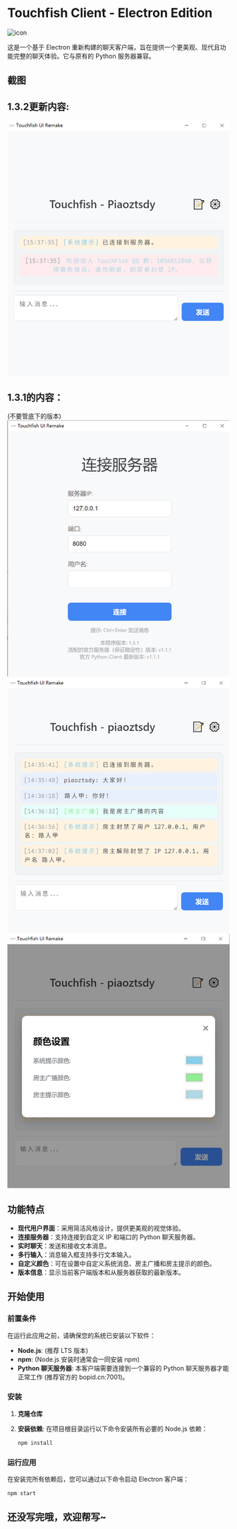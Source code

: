 # Touchfish Client - Electron Edition

![icon](tchui.ico)

这是一个基于 Electron 重新构建的聊天客户端，旨在提供一个更美观、现代且功能完整的聊天体验。它与原有的 Python 服务器兼容。

## 截图
1.3.2更新内容:
---
![官方聊天室体验优化](imgs/1.3.2-official-chat.png)

1.3.1的内容：
---
(不要管底下的版本)\
![连接界面](imgs/connect.png)
![聊天界面](imgs/chat-main.png)
![设置界面](imgs/settings.png)

## 功能特点

* **现代用户界面**：采用简洁风格设计，提供更美观的视觉体验。
* **连接服务器**：支持连接到自定义 IP 和端口的 Python 聊天服务器。
* **实时聊天**：发送和接收文本消息。
* **多行输入**：消息输入框支持多行文本输入。
* **自定义颜色**：可在设置中自定义系统消息、房主广播和房主提示的颜色。
* **版本信息**：显示当前客户端版本和从服务器获取的最新版本。

## 开始使用

### 前置条件

在运行此应用之前，请确保您的系统已安装以下软件：

* **Node.js**: (推荐 LTS 版本)
* **npm**: (Node.js 安装时通常会一同安装 npm)
* **Python 聊天服务器**: 本客户端需要连接到一个兼容的 Python 聊天服务器才能正常工作 (推荐官方的 bopid.cn:7001)。

### 安装

1.  **克隆仓库**

2.  **安装依赖**:
    在项目根目录运行以下命令安装所有必要的 Node.js 依赖：
    ```bash
    npm install
    ```

### 运行应用

在安装完所有依赖后，您可以通过以下命令启动 Electron 客户端：

```bash
npm start
```

## 还没写完哦，欢迎帮写~